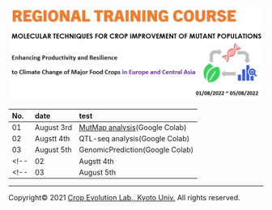<a name="section1"></a>
![title](https://github.com/slt666666/FAO_lecture/blob/main/title.png?raw=true)

| No. | date | test |
|:---|:---|:---|
| 01 | August 3rd | [MutMap analysis](https://colab.research.google.com/github/CropEvol/FAO_practice/blob/master/textbook/MutMap.ipynb)(Google Colab) |
| 02 | Augstt 4th | QTL-seq analysis(Google Colab) |
| 03 | August 5th | GenomicPrediction(Google Colab) |
<!-- | 02 | Augstt 4th | [QTL-seq analysis](https://colab.research.google.com/github/CropEvol/FAO_practice/blob/master/textbook/QTL_seq.ipynb)(Google Colab) | -->
<!-- | 03 | August 5th | [GenomicPrediction](https://colab.research.google.com/github/CropEvol/FAO_practice/blob/master/textbook/GenomicPrediction.ipynb)(Google Colab) | -->

---
Copyright&copy; 2021 [Crop Evolution Lab., Kyoto Univ.](http://www.crop-evolution.kais.kyoto-u.ac.jp/) All rights reserved.
